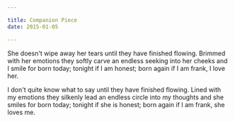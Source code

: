 ```yaml
---

title: Companion Piece
date: 2015-01-05

---
```


She
doesn't wipe away her tears until they
have finished flowing. Brimmed with her emotions they
softly carve an endless seeking into
her cheeks and I smile for
born today; tonight if I am honest; born again
if I am frank, I love her.

I
don't quite know what to say until they
have finished flowing. Lined with my emotions they
silkenly lead an endless circle into
my thoughts and she smiles for
born today; tonight if she is honest; born again
if I am frank, she loves me.